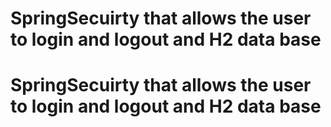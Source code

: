 # SpringSecuirty that allows the user to login and logout and H2 data base
# SpringSecuirty that allows the user to login and logout and H2 data base
